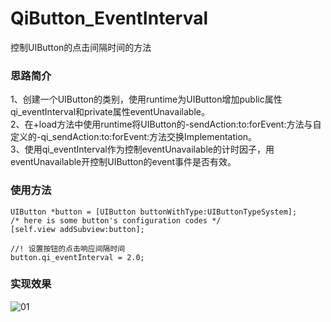 # QiButton_EventInterval
控制UIButton的点击间隔时间的方法

### 思路简介
1、创建一个UIButton的类别，使用runtime为UIButton增加public属性qi_eventInterval和private属性eventUnavailable。<br/>
2、在+load方法中使用runtime将UIButton的-sendAction:to:forEvent:方法与自定义的-qi_sendAction:to:forEvent:方法交换Implementation。<br/>
3、使用qi_eventInterval作为控制eventUnavailable的计时因子，用eventUnavailable开控制UIButton的event事件是否有效。<br/>

### 使用方法
```01
UIButton *button = [UIButton buttonWithType:UIButtonTypeSystem];
/* here is some button's configuration codes */
[self.view addSubview:button];
    
//! 设置按钮的点击响应间隔时间
button.qi_eventInterval = 2.0;
```

### 实现效果
![01](/Source/QiButton_EventInterval_01.gif)
